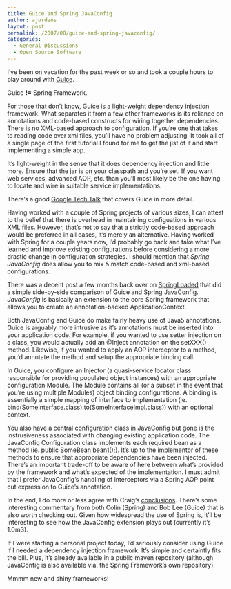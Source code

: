 ```yaml
---
title: Guice and Spring JavaConfig
author: ajordens
layout: post
permalink: /2007/08/guice-and-spring-javaconfig/
categories:
  - General Discussions
  - Open Source Software
---
```

I&#8217;ve been on vacation for the past week or so and took a couple hours to play around with [Guice][1].

Guice **!=** Spring Framework. 

For those that don&#8217;t know, Guice is a light-weight dependency injection framework. What separates it from a few other frameworks is its reliance on annotations and code-based constructs for wiring together dependencies. There is no XML-based approach to configuration. If you&#8217;re one that takes to reading code over xml files, you&#8217;ll have no problem adjusting. It took all of a single page of the first tutorial I found for me to get the jist of it and start implementing a simple app. 

It&#8217;s light-weight in the sense that it does dependency injection and little more. Ensure that the jar is on your classpath and you&#8217;re set. If you want web services, advanced AOP, etc. than you&#8217;ll most likely be the one having to locate and wire in suitable service implementations. 

There&#8217;s a good [Google Tech Talk][2] that covers Guice in more detail.

Having worked with a couple of Spring projects of various sizes, I can attest to the belief that there is overhead in maintaining configuations in various XML files. However, that&#8217;s not to say that a strictly code-based approach would be preferred in all cases, it&#8217;s merely an alternative. Having worked with Spring for a couple years now, I&#8217;d probably go back and take what I&#8217;ve learned and improve existing configurations before considering a more drastic change in configuration strategies. I should mention that *Spring JavaConfig* does allow you to mix & match code-based and xml-based configurations.

There was a decent post a few months back over on [SpringLoaded][3] that did a simple side-by-side comparison of Guice and Spring JavaConfig. *JavaConfig* is basically an extension to the core Spring framework that allows you to create an annotation-backed ApplicationContext. 

Both JavaConfig and Guice do make fairly heavy use of Java5 annotations. Guice is arguably more intrusive as it&#8217;s annotations must be inserted into your application code. For example, if you wanted to use setter injection on a class, you would actually add an @Inject annotation on the setXXX() method. Likewise, if you wanted to apply an AOP interceptor to a method, you&#8217;d annotate the method and setup the appropriate binding call. 

In Guice, you configure an Injector (a quasi-service locator class responsible for providing populated object instances) with an appropriate configuration Module. The Module contains all (or a subset in the event that you&#8217;re using multiple Modules) object binding configurations. A binding is essentially a simple mapping of interface to implementation (ie. bind(SomeInterface.class).to(SomeInterfaceImpl.class)) with an optional context.

You also have a central configuration class in JavaConfig but gone is the instrusiveness associated with changing existing application code. The JavaConfig Configuration class implements each required bean as a method (ie. public SomeBean bean1();). It&#8217;s up to the implementor of these methods to ensure that appropriate dependencies have been injected. There&#8217;s an important trade-off to be aware of here between what&#8217;s provided by the framework and what&#8217;s expected of the implementation. I must admit that I prefer JavaConfig&#8217;s handling of interceptors via a Spring AOP point cut expression to Guice&#8217;s annotation. 

In the end, I do more or less agree with Craig&#8217;s [conclusions][3]. There&#8217;s some interesting commentary from both Colin (Spring) and Bob Lee (Guice) that is also worth checking out. Given how widespread the use of Spring is, it&#8217;ll be interesting to see how the JavaConfig extension plays out (currently it&#8217;s 1.0m3).

If I were starting a personal project today, I&#8217;d seriously consider using Guice if I needed a dependency injection framework. It&#8217;s simple and certaintly fits the bill. Plus, it&#8217;s already available in a public maven repository (although JavaConfig is also available via. the Spring Framework&#8217;s own repository).

Mmmm new and shiny frameworks!

 [1]: http://code.google.com/p/google-guice/
 [2]: http://video.google.com/videoplay?docid=6068447410873108038&q=guice
 [3]: http://www.jroller.com/habuma/entry/guice_vs_spring_javaconfig_a